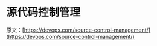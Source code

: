 # 源代码控制管理

原文：[https://devops.com/source-control-management/](https://devops.com/source-control-management/)